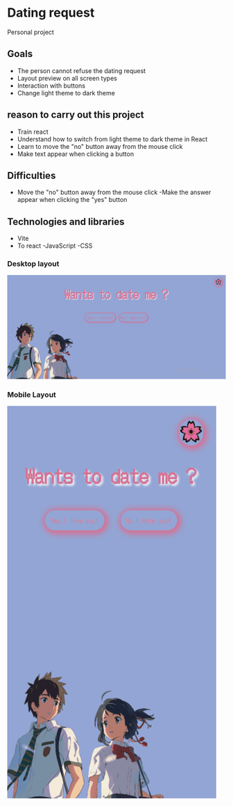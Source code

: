 # Dating request
Personal project

## Goals
- The person cannot refuse the dating request
- Layout preview on all screen types
- Interaction with buttons
- Change light theme to dark theme

## reason to carry out this project
- Train react
- Understand how to switch from light theme to dark theme in React
- Learn to move the "no" button away from the mouse click
- Make text appear when clicking a button

## Difficulties
- Move the "no" button away from the mouse click
-Make the answer appear when clicking the "yes" button

## Technologies and libraries
- Vite
- To react
-JavaScript
-CSS

### Desktop layout

![](./src/design/dating-request-desktop.gif)

### Mobile Layout

![](./src/design/dating-request-mobile.gif)